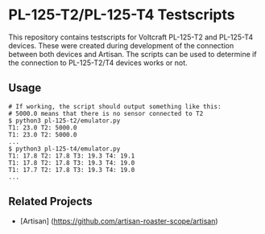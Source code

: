 # PL-125-T2/PL-125-T4 Testscripts
This repository contains testscripts for Voltcraft PL-125-T2 and PL-125-T4 devices.
These were created during development of the connection between both devices and Artisan.
The scripts can be used to determine if the connection to PL-125-T2/T4 devices works or not.

## Usage
```
# If working, the script should output something like this:
# 5000.0 means that there is no sensor connected to T2
$ python3 pl-125-t2/emulator.py 
T1: 23.0 T2: 5000.0
T1: 23.0 T2: 5000.0
...
$ python3 pl-125-t4/emulator.py 
T1: 17.8 T2: 17.8 T3: 19.3 T4: 19.1
T1: 17.8 T2: 17.8 T3: 19.3 T4: 19.0
T1: 17.7 T2: 17.8 T3: 19.3 T4: 19.0
...
```

## Related Projects
* [Artisan] (https://github.com/artisan-roaster-scope/artisan)

